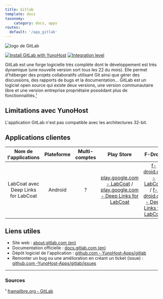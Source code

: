 ```yaml
---
title: Gitlab
template: docs
taxonomy:
    category: docs, apps
routes:
  default: '/app_gitlab'
---
```


![logo de GitLab](image://gitlab_logo.svg?resize=,80)

[![Install GitLab with YunoHost](https://install-app.yunohost.org/install-with-yunohost.png)](https://install-app.yunohost.org/?app=gitlab) [![Integration level](https://dash.yunohost.org/integration/gitlab.svg)](https://dash.yunohost.org/appci/app/gitlab)

GitLab est une forge logicielle très complète dont le développement est très dynamique (une nouvelle version sort tous les 22 du mois). Elle permet d'héberger des projets collaboratifs utilisant Git ainsi que gérer des discussions, des rapports de bugs et la documentation... GitLab est un logiciel open source qui existe deux versions, une version communautaire libre et une version entreprise propriétaire possédant plus de fonctionnalités.[¹](#sources)

## Limitations avec YunoHost

L'application GitLab n'est pas compatible avec les architectures 32-bit.

## Applications clientes

| Nom de l'applications | Plateforme | Multi-comptes | Play Store | F-Droid | Apple Store |
|:---------------------:|:----------:|:-------------:|:----------:|:-------:|:-----------:|
| LabCoat avec Deep Links for LabCoat | Android | ? | [play.google.com - LabCoat](https://play.google.com/store/apps/details?id=com.commit451.gitlab) / [play.google.com - Deep Links for LabCoat](https://play.google.com/store/apps/details?id=com.nomadlabs.labcoat.deeplinks) | [f-droid.org - LabCoat](https://f-droid.org/fr/packages/com.commit451.gitlab/) / [f-droid.org - Deep Links for LabCoat](https://f-droid.org/fr/packages/com.nomadlabs.labcoat.deeplinks/) | |

## Liens utiles

+ Site web : [about.gitlab.com (en)](https://about.gitlab.com/)
+ Documentation officielle : [docs.gitlab.com (en)](https://docs.gitlab.com/)
+ Dépôt logiciel de l'application : [github.com - YunoHost-Apps/gitlab](https://github.com/YunoHost-Apps/gitlab_ynh)
+ Remonter un bug ou une amélioration en créant un ticket (issue) : [github.com -YunoHost-Apps/gitlab/issues](https://github.com/YunoHost-Apps/gitlab_ynh/issues)

------

### Sources

¹ [framalibre.org - GitLab](https://framalibre.org/content/gitlab)
